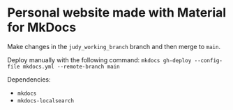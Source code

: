 # Personal website made with Material for MkDocs

Make changes in the `judy_working_branch` branch and then merge to `main`. 

Deploy manually with the following command: 
`mkdocs gh-deploy --config-file mkdocs.yml --remote-branch main` 

Dependencies:
- `mkdocs`
- `mkdocs-localsearch`